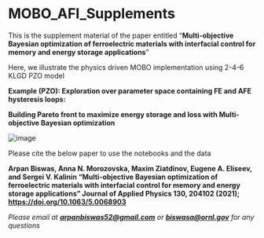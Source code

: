 # MOBO_AFI_Supplements

This is the supplement material of the paper entitled “**Multi-objective Bayesian optimization of ferroelectric materials with interfacial control for memory and energy storage applications**”

Here, we illustrate the physics driven MOBO implementation using 2-4-6 KLGD PZO model

**Example (PZO): Exploration over parameter space containing FE and AFE hysteresis loops:**

**Building Pareto front to maximize energy storage and loss with Multi-objective Bayesian optimization**

![image](https://user-images.githubusercontent.com/19354142/217886178-a0f51fd1-ab19-45ef-af64-d197a4ce24f2.png)

Please cite the below paper to use the notebooks and the data

**Arpan Biswas, Anna N. Morozovska, Maxim Ziatdinov, Eugene A. Eliseev, and Sergei V. Kalinin “Multi-objective Bayesian optimization of ferroelectric materials with interfacial control for memory and energy storage applications” Journal of Applied Physics 130, 204102 (2021); https://doi.org/10.1063/5.0068903**

<i> Please email at **arpanbiswas52@gmail.com** or **biswasa@ornl.gov** for any questions </i>
